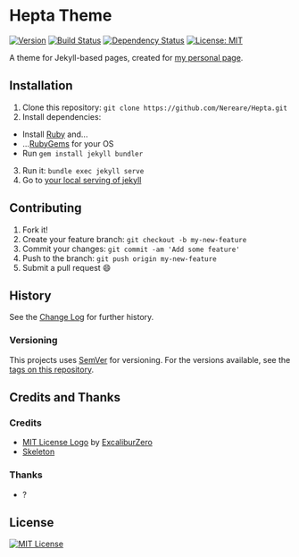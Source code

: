 # Hepta Theme

[![Version](https://img.shields.io/badge/version-0.1.0--alpha.0-lightgrey.svg "v0.1.0")](https://github.com/nereare/Hepta/)
[![Build Status](https://travis-ci.org/Nereare/Hepta.svg?branch=master)](https://travis-ci.org/Nereare/Hepta)
[![Dependency Status](https://dependencyci.com/github/Nereare/Hepta/badge)](https://dependencyci.com/github/Nereare/Hepta)
[![License: MIT](https://img.shields.io/badge/License-MIT-yellow.svg)](https://choosealicense.com/licenses/mit/)

A theme for Jekyll-based pages, created for [my personal page](https://nereare.github.io/).

## Installation

1. Clone this repository: `git clone https://github.com/Nereare/Hepta.git`
2. Install dependencies:
  * Install [Ruby](https://www.ruby-lang.org/en/downloads/) and...
  * ...[RubyGems](https://rubygems.org/pages/download) for your OS
  * Run `gem install jekyll bundler`
3. Run it: `bundle exec jekyll serve`
4. Go to [your local serving of jekyll](http://localhost:4000)

## Contributing

1. Fork it!
2. Create your feature branch: `git checkout -b my-new-feature`
3. Commit your changes: `git commit -am 'Add some feature'`
4. Push to the branch: `git push origin my-new-feature`
5. Submit a pull request :smile:

## History

See the [Change Log](https://github.com/Nereare/Hepta/blob/master/changelog.md) for further history.

### Versioning

This projects uses [SemVer](http://semver.org/) for versioning. For the versions available, see the [tags on this repository](https://github.com/Nereare/Hepta/tags).

## Credits and Thanks

### Credits

 * [MIT License Logo](http://excaliburzero.deviantart.com/art/MIT-License-Logo-595847140) by [ExcaliburZero](http://excaliburzero.deviantart.com/)
 * [Skeleton](https://github.com/dhg/Skeleton)

### Thanks

 * ?

## License

[![MIT License](http://i.imgur.com/Ze3dFob.png "MIT License")](https://choosealicense.com/licenses/mit/)
